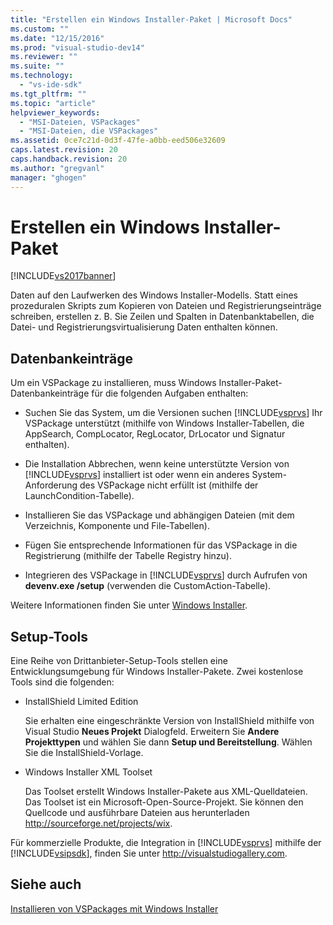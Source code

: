 ```yaml
---
title: "Erstellen ein Windows Installer-Paket | Microsoft Docs"
ms.custom: ""
ms.date: "12/15/2016"
ms.prod: "visual-studio-dev14"
ms.reviewer: ""
ms.suite: ""
ms.technology: 
  - "vs-ide-sdk"
ms.tgt_pltfrm: ""
ms.topic: "article"
helpviewer_keywords: 
  - "MSI-Dateien, VSPackages"
  - "MSI-Dateien, die VSPackages"
ms.assetid: 0ce7c21d-0d3f-47fe-a0bb-eed506e32609
caps.latest.revision: 20
caps.handback.revision: 20
ms.author: "gregvanl"
manager: "ghogen"
---
```

# Erstellen ein Windows Installer-Paket
[!INCLUDE[vs2017banner](../../code-quality/includes/vs2017banner.md)]

Daten auf den Laufwerken des Windows Installer\-Modells. Statt eines prozeduralen Skripts zum Kopieren von Dateien und Registrierungseinträge schreiben, erstellen z. B. Sie Zeilen und Spalten in Datenbanktabellen, die Datei\- und Registrierungsvirtualisierung Daten enthalten können.  
  
## Datenbankeinträge  
 Um ein VSPackage zu installieren, muss Windows Installer\-Paket\-Datenbankeinträge für die folgenden Aufgaben enthalten:  
  
-   Suchen Sie das System, um die Versionen suchen [!INCLUDE[vsprvs](../../code-quality/includes/vsprvs_md.md)] Ihr VSPackage unterstützt \(mithilfe von Windows Installer\-Tabellen, die AppSearch, CompLocator, RegLocator, DrLocator und Signatur enthalten\).  
  
-   Die Installation Abbrechen, wenn keine unterstützte Version von [!INCLUDE[vsprvs](../../code-quality/includes/vsprvs_md.md)] installiert ist oder wenn ein anderes System\-Anforderung des VSPackage nicht erfüllt ist \(mithilfe der LaunchCondition\-Tabelle\).  
  
-   Installieren Sie das VSPackage und abhängigen Dateien \(mit dem Verzeichnis, Komponente und File\-Tabellen\).  
  
-   Fügen Sie entsprechende Informationen für das VSPackage in die Registrierung \(mithilfe der Tabelle Registry hinzu\).  
  
-   Integrieren des VSPackage in [!INCLUDE[vsprvs](../../code-quality/includes/vsprvs_md.md)] durch Aufrufen von **devenv.exe \/setup** \(verwenden die CustomAction\-Tabelle\).  
  
 Weitere Informationen finden Sie unter [Windows Installer](http://msdn.microsoft.com/library/cc185688\(VS.85\).aspx).  
  
## Setup\-Tools  
 Eine Reihe von Drittanbieter\-Setup\-Tools stellen eine Entwicklungsumgebung für Windows Installer\-Pakete. Zwei kostenlose Tools sind die folgenden:  
  
-   InstallShield Limited Edition  
  
     Sie erhalten eine eingeschränkte Version von InstallShield mithilfe von Visual Studio **Neues Projekt** Dialogfeld. Erweitern Sie **Andere Projekttypen** und wählen Sie dann **Setup und Bereitstellung**. Wählen Sie die InstallShield\-Vorlage.  
  
-   Windows Installer XML Toolset  
  
     Das Toolset erstellt Windows Installer\-Pakete aus XML\-Quelldateien. Das Toolset ist ein Microsoft\-Open\-Source\-Projekt. Sie können den Quellcode und ausführbare Dateien aus herunterladen [http:\/\/sourceforge.net\/projects\/wix](http://sourceforge.net/projects/wix).  
  
 Für kommerzielle Produkte, die Integration in [!INCLUDE[vsprvs](../../code-quality/includes/vsprvs_md.md)] mithilfe der [!INCLUDE[vsipsdk](../../extensibility/includes/vsipsdk_md.md)], finden Sie unter [http:\/\/visualstudiogallery.com](http://visualstudiogallery.com/).  
  
## Siehe auch  
 [Installieren von VSPackages mit Windows Installer](../../extensibility/internals/installing-vspackages-with-windows-installer.md)